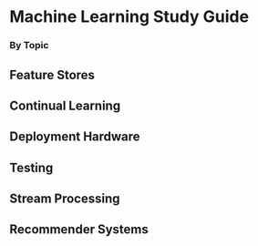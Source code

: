 # Machine Learning Study Guide
### By Topic

## Feature Stores

## Continual Learning

## Deployment Hardware

## Testing

## Stream Processing

## Recommender Systems

## 
